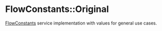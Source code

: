 # FlowConstants::Original

[FlowConstants](../../README.md) service implementation with values for general use cases.
